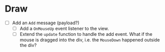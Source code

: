 # Draw

- [ ] Add an `Add` message (payload?)
  - [ ] Add a `OnMouseUp` event listener to the view.
  - [ ] Extend the `update` function to handle the add event.
    What if the mouse is dragged into the div, i.e. the `MouseDown` happened outside the div?

